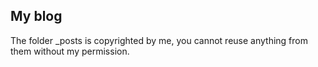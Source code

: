 ## My blog ##
The folder _posts is copyrighted by me, you cannot reuse anything from them without my permission.
